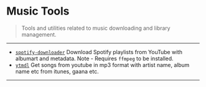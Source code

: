 # Music Tools

> Tools and utilities related to music downloading and library management.

---

* [`spotify-downloader`](https://github.com/ritiek/spotify-downloader) Download Spotify playlists from YouTube with albumart and metadata. Note - Requires `ffmpeg` to be installed.
* [`ytmdl`](https://github.com/deepjyoti30/ytmdl) Get songs from youtube in mp3 format with artist name, album name etc from itunes, gaana etc.

---

